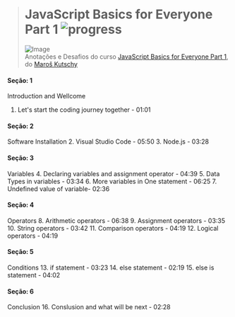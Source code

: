 ># **JavaScript Basics for Everyone Part 1** ![progress](http://progressed.io/bar/100?title=completed "progress")
> ![Image](https://udemy-images.udemy.com/course/750x422/2045218_17f3_5.jpg)  
> Anotações e Desafios do curso [JavaScript Basics for Everyone Part 1](https://www.udemy.com/javascript-basics-for-everyone-part-1/), do [Maroš Kutschy](https://www.udemy.com/user/maroskutschy/)

#### Seção: 1
Introduction and Wellcome
1. Let's start the coding journey together - 01:01

#### Seção: 2
Software Installation
2. Visual Studio Code - 05:50
3. Node.js - 03:28

#### Seção: 3
Variables
4. Declaring variables and assignment operator - 04:39
5. Data Types in variables - 03:34
6. More variables in One statement - 06:25
7. Undefined value of variable- 02:36

#### Seção: 4
Operators
8. Arithmetic operators - 06:38
9. Assignment operators - 03:35
10. String operators - 03:42
11. Comparison operators - 04:19
12. Logical operators - 04:19

#### Seção: 5
Conditions
13. if statement - 03:23
14. else statement - 02:19
15. else is statement - 04:02

#### Seção: 6
Conclusion
16. Conslusion and what will be next - 02:28